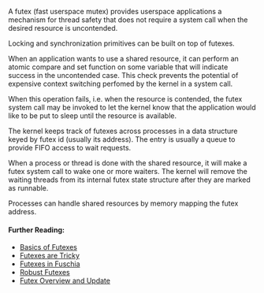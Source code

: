 A futex (fast userspace mutex) provides userspace applications a mechanism
for thread safety that does not require
a system call when the desired resource is uncontended.

Locking and synchronization primitives can be
built on top of futexes.

When an application wants to use a shared resource,
it can perform an atomic compare and set function
on some variable that will indicate success
in the uncontended case. This check prevents
the potential of expensive context switching perfomed
by the kernel in a system call.

When this operation fails, i.e. when the resource
is contended, the futex system call may be invoked
to let the kernel know that the application
would like to be put to sleep until the resource
is available.

The kernel keeps track of futexes across processes 
in a data structure keyed by futex id (usually its
address). The entry is usually a queue to provide 
FIFO access to wait requests.

When a process or thread is done with the shared 
resource, it will make a futex system call to wake one 
or more waiters. The kernel will remove the waiting 
threads from its internal futex state structure
after they are marked as runnable.

Processes can handle shared resources by memory
mapping the futex address.

#### Further Reading:

- [Basics of Futexes](https://eli.thegreenplace.net/2018/basics-of-futexes/)
- [Futexes are Tricky](https://www.akkadia.org/drepper/futex.pdf)
- [Futexes in Fuschia](https://fuchsia.dev/fuchsia-src/reference/kernel_objects/futex)
- [Robust Futexes](https://docs.kernel.org/locking/robust-futexes.html)
- [Futex Overview and Update](https://lwn.net/Articles/360699/)

